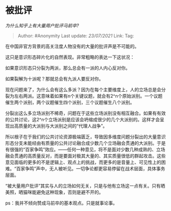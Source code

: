 # 被批评
*为什么知乎上有大量用户批评马前卒?*

> Author: #Anonymity
> Last update: *23/07/2021*
> Link:
> Tag:

在中国非官方背景的高关注度人物没有的大量的批评声是不可能的。

这只是意识形态碎片化的自然表现。非常粗略的表达一下这状况：

如果意识形态只分裂为两派，那么总会有一派的人内心反对你。

如果裂解为十派呢？那就总会有九派人要反对你。

现在问题来了，为什么会有这么多派？因为在每个主要维度上，人的立场总是会分裂为左右两派。这意味着如果有n个关键议题，就会有2^n个原始派别。一个议题催生两个派别，两个议题催生四个派别，三个议题催生八个派别。

分裂出这么多立场派别不稀奇，问题在于这些立场派别没有相互融合。如果有有效的公共讨论，这2^n个立场派别是应该会坍缩成很少的几个大派别的。这样才会呈现出高质量的大派别与大派别之间的“代理人战争”。

所以根子在于我们的公共讨论资源极端匮乏，导致因多维度问题分裂出的大量意识形态分支未能经由有质量的公共讨论融合成少数几个立场融会贯通的大派别。于是有很强的“百家争鸣”效应。——任何一种意见，将不是面对少数几种成熟的、立场融会贯通的高质量反对，而是要面对极其大量的、其实质量很低的群起攻击。这些意见面临的更多的不是逻辑上、观点上的挑战，而更多的是音量上、可见性上的困难。“百家争鸣”声中，无人被听见。一切争论都更容易停留在战术层面，具体事务层面。

“被大量用户批评”其实与人的立场如何无关，只是与他有立场这一点有关。只有晒美照，晒猫咪能避免这种现象，否则是避不开的。

ps：我并不倾向赞成马前卒的基本观点。只是就事论事。
